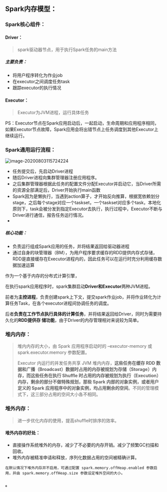 ## Spark内存模型：

### Spark核心组件：

#### Driver：

> spark驱动器节点，用于执行Spark任务的main方法

##### 主要负责：

- 将用户程序转化为作业job
- 在executor之间调度任务task
- 跟踪executor的执行情况

#### Executor：

> Executor为JVM进程，运行具体任务

PS：Executor节点在Spark应用启动后，一起启动，生命周期和应用程序相同，如果Executor节点故障，Spark应用会将出错节点上任务调度到其他Executor上继续运行。

### Spark通用运行流程：

![image-20200803115724224](C:%5CUsers%5Clenovo%5CAppData%5CRoaming%5CTypora%5Ctypora-user-images%5Cimage-20200803115724224.png)

- 任务提交后，先启动Driver进程
- 随后Driver进程向集群管理器注册应用程序。
- 之后集群管理器根据此任务的配置文件分配Executor并启动它，当Driver所需的资源全部满足后，Driver开始执行main函数
- Spark因为是懒执行，当遇到action算子，才开始反向推算，根据宽依赖划分stage，之后每个stage对应一个taskset，一个taskset对应多个task，本地化原则下，task会被分发到指定Executor去执行，执行过程中，Executor不断与Driver进行通信，报告任务运行情况。
- 



##### 核心功能：

- 负责运行组成Spark应用的任务，并将结果返回给驱动器进程
- 通过自身的块管理器（BM），为用户程序要求缓存的RDD提供内存式存储，RDD是直接缓存在Executor进程内的，因此任务可以在运行时充分利用缓存数据加速运算

作为一个基于内存的分布式计算引擎，

在执行spark应用程序时，spark集群启动**Driver和Executor**两种JVM进程。

前者为**主控进程**，负责创建spark上下文，提交spark作业job，并将作业转化为计算任务Task，在各个executor进程间协调任务的调度。

后者**负责在工作节点执行具体的计算任务**，并将结果返回给Driver，同时为需要持久化的**RDD提供存            储功能**，由于Driver的内存管理相对来说较为简单。

### 堆内内存：

> 堆内内存的大小，由 Spark 应用程序启动时的 –executor-memory 或 spark.executor.memory 参数配置。
>
> Executor 内运行的并发任务共享 JVM 堆内内存，**这些任务在缓存 RDD 数据和广播（Broadcast）数据时占用的内存被规划为存储（Storage）内存，而这些任务在执行 Shuffle 时占用的内存被规划为执行（Execution）内存，剩余的部分不做特殊规划，那些 Spark 内部的对象实例，或者用户定义的 Spark 应用程序中的对象实例，均占用剩余的空间**。不同的管理模式下，这三部分占用的空间大小各不相同。



### 堆外内存：

> 进一步优化内存的使用，提高shuffle时排序的效率。

#### 堆外内存的好处：

- 直接操作系统堆外的内存，减少了不必要的内存开销。减少了频繁GC扫描和回收。
- 堆外内存被精准申请和释放，序列化数据占用的空间被精确计算。

`在默认情况下堆外内存并不启用，可通过配置 spark.memory.offHeap.enabled 参数启用，并由 spark.memory.offHeap.size 参数设定堆外空间的大小。`

#### 。

